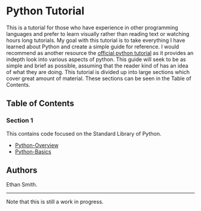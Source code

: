 # Python Tutorial

This is a tutorial for those who have experience in other programming languages and 
prefer to learn visually rather than reading text or watching hours long tutorials. 
My goal with this tutorial is to take everything I have learned about Python and create
a simple guide for reference. I would recommend as another resource the [official python
tutorial](https://docs.python.org/3/tutorial/index.html) as it provides an indepth
look into various aspects of python. This guide will seek to be as simple and brief as 
possible, assuming that the reader kind of has an idea of what they are doing. This
tutorial is divided up into large sections which cover great amount of material. These
sections can be seen in the Table of Contents.

## Table of Contents

### Section 1
This contains code focused on the Standard Library of Python.
  - [Python-Overview](Section-1/python-overview.md)
  - [Python-Basics](Section-1/python-basics.md)

## Authors
Ethan Smith.

***

Note that this is still a work in progress.
